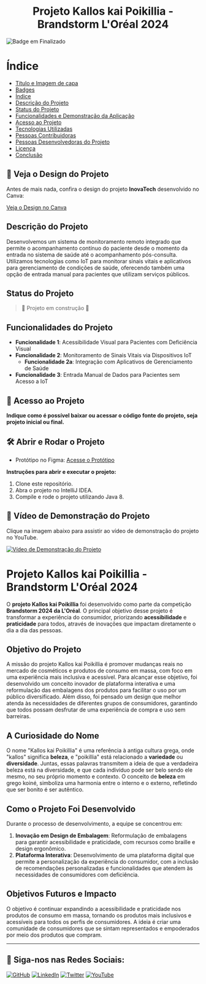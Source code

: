 <h1 align="center">Projeto Kallos kai Poikillia - Brandstorm L'Oréal 2024</h1>

![Badge em Finalizado](http://img.shields.io/static/v1?label=STATUS&message=FINALIZADO&color=BLUE&style=for-the-badge)

# Índice
* [Título e Imagem de capa](#título-e-imagem-de-capa)
* [Badges](#badges)
* [Índice](#índice)
* [Descrição do Projeto](#descrição-do-projeto)
* [Status do Projeto](#status-do-projeto)
* [Funcionalidades e Demonstração da Aplicação](#funcionalidades-e-demonstração-da-aplicação)
* [Acesso ao Projeto](#acesso-ao-projeto)
* [Tecnologias Utilizadas](#tecnologias-utilizadas)
* [Pessoas Contribuidoras](#pessoas-contribuidoras)
* [Pessoas Desenvolvedoras do Projeto](#pessoas-desenvolvedoras)
* [Licença](#licença)
* [Conclusão](#conclusão)

## 🎨 Veja o Design do Projeto
Antes de mais nada, confira o design do projeto **InovaTech** desenvolvido no Canva:

[Veja o Design no Canva](https://www.canva.com/design/DAGcN20hmF4/MpFKFMFKJwzSCoXHBBZALA/view?utm_content=DAGcN20hmF4&utm_campaign=designshare&utm_medium=link&utm_source=recording_view)

## Descrição do Projeto
Desenvolvemos um sistema de monitoramento remoto integrado que permite o acompanhamento contínuo do paciente desde o momento da entrada no sistema de saúde até o acompanhamento pós-consulta. Utilizamos tecnologias como IoT para monitorar sinais vitais e aplicativos para gerenciamento de condições de saúde, oferecendo também uma opção de entrada manual para pacientes que utilizam serviços públicos.

## Status do Projeto
> 🚧 Projeto em construção 🚧

## Funcionalidades do Projeto
- **Funcionalidade 1**: Acessibilidade Visual para Pacientes com Deficiência Visual
- **Funcionalidade 2**: Monitoramento de Sinais Vitais via Dispositivos IoT
  - **Funcionalidade 2a**: Integração com Aplicativos de Gerenciamento de Saúde
- **Funcionalidade 3**: Entrada Manual de Dados para Pacientes sem Acesso a IoT

## 📁 Acesso ao Projeto
**Indique como é possível baixar ou acessar o código fonte do projeto, seja projeto inicial ou final.**

## 🛠️ Abrir e Rodar o Projeto
- Protótipo no Figma: [Acesse o Protótipo](https://www.figma.com/design/tZW53VCxa081WMVhE4NPuv/Untitled?node-id=0-1&m=dev)

**Instruções para abrir e executar o projeto:**
1. Clone este repositório.
2. Abra o projeto no IntelliJ IDEA.
3. Compile e rode o projeto utilizando Java 8.

## 🎥 Vídeo de Demonstração do Projeto
Clique na imagem abaixo para assistir ao vídeo de demonstração do projeto no YouTube.

[![Vídeo de Demonstração do Projeto](https://img.youtube.com/vi/hB6ITBIgqEg/0.jpg)](https://www.youtube.com/watch?v=hB6ITBIgqEg)


# **Projeto Kallos kai Poikillia - Brandstorm L'Oréal 2024**

O **projeto Kallos kai Poikillia** foi desenvolvido como parte da competição **Brandstorm 2024 da L'Oréal**. O principal objetivo desse projeto é transformar a experiência do consumidor, priorizando **acessibilidade** e **praticidade** para todos, através de inovações que impactam diretamente o dia a dia das pessoas.

## **Objetivo do Projeto**
A missão do projeto Kallos kai Poikillia é promover mudanças reais no mercado de cosméticos e produtos de consumo em massa, com foco em uma experiência mais inclusiva e acessível. Para alcançar esse objetivo, foi desenvolvido um conceito inovador de plataforma interativa e uma reformulação das embalagens dos produtos para facilitar o uso por um público diversificado. Além disso, foi pensado um design que melhor atenda às necessidades de diferentes grupos de consumidores, garantindo que todos possam desfrutar de uma experiência de compra e uso sem barreiras.

## **A Curiosidade do Nome**
O nome "Kallos kai Poikillia" é uma referência à antiga cultura grega, onde "kallos" significa **beleza**, e "poikillia" está relacionado a **variedade** ou **diversidade**. Juntas, essas palavras transmitem a ideia de que a verdadeira beleza está na diversidade, e que cada indivíduo pode ser belo sendo ele mesmo, no seu próprio momento e contexto. O conceito de **beleza** em grego koiné, simboliza uma harmonia entre o interno e o externo, refletindo que ser bonito é ser autêntico.

## **Como o Projeto Foi Desenvolvido**
Durante o processo de desenvolvimento, a equipe se concentrou em:
1. **Inovação em Design de Embalagem**: Reformulação de embalagens para garantir acessibilidade e praticidade, com recursos como braille e design ergonômico.
2. **Plataforma Interativa**: Desenvolvimento de uma plataforma digital que permite a personalização da experiência do consumidor, com a inclusão de recomendações personalizadas e funcionalidades que atendem às necessidades de consumidores com deficiência.

## **Objetivos Futuros e Impacto**
O objetivo é continuar expandindo a acessibilidade e praticidade nos produtos de consumo em massa, tornando os produtos mais inclusivos e acessíveis para todos os perfis de consumidores. A ideia é criar uma comunidade de consumidores que se sintam representados e empoderados por meio dos produtos que compram.

---

## 📱 Siga-nos nas Redes Sociais:
<a href="https://github.com" target="_blank"><img src="https://img.shields.io/badge/GitHub-000000?style=for-the-badge&logo=github&logoColor=white" alt="GitHub"></a>
<a href="https://www.linkedin.com" target="_blank"><img src="https://img.shields.io/badge/LinkedIn-0A66C2?style=for-the-badge&logo=linkedin&logoColor=white" alt="LinkedIn"></a>
<a href="https://twitter.com" target="_blank"><img src="https://img.shields.io/badge/Twitter-1DA1F2?style=for-the-badge&logo=twitter&logoColor=white" alt="Twitter"></a>
<a href="https://www.youtube.com" target="_blank"><img src="https://img.shields.io/badge/YouTube-FF0000?style=for-the-badge&logo=youtube&logoColor=white" alt="YouTube"></a>


